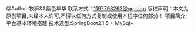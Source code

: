 @Author:牧狮&&紫色年华
联系方式：1197798263@qq.com
版权声明：本文为原创项目,未经本人许可,不得以任何方式复制或使用本程序任何部分！
项目简介:平台基本环境搭建
技术选型:SpringBoot2.1.5 +  MySql+


